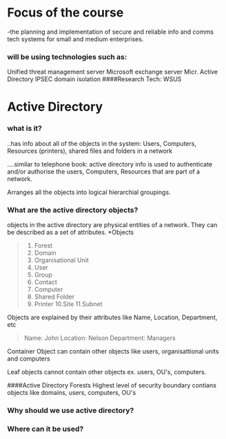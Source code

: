# Focus of the course
-the planning and implementation of secure and reliable info
and comms tech systems for small and medium enterprises.

### will be using technologies such as:
Unified threat management server
Microsoft exchange server
Micr. Active Directory
IPSEC domain isolation
####Research Tech:
WSUS


# Active Directory

### what is it?

..has info about all of the objects in the system: Users, Computers, Resources (printers), shared files and folders in a network

....similar to telephone book:
active directory info is used to authenticate and/or authorise the users, Computers, Resources that are part of a network.

Arranges all the objects into logical hierarchial groupings.

### What are the active directory objects? 

objects in the active directory are physical entities of a network.
They can be described as a set of attributes.
*Objects
>1. Forest
>2. Domain
>3. Organisational Unit
>4. User
>5. Group
>6. Contact
>7. Computer
>8. Shared Folder
>9. Printer
>10.Site
>11.Subnet

Objects are explained by their attributes like Name, Location, Department, etc

>Name: John
>Location: Nelson
>Department: Managers

Container Object can contain other objects like users, organisattional units and computers

Leaf objects cannot contain other objects ex. users, OU's, computers.

####Active Directory Forests
Highest level of security boundary
contians objects like domains, users, computers, OU's


### Why should we use active directory?

### Where can it be used?


